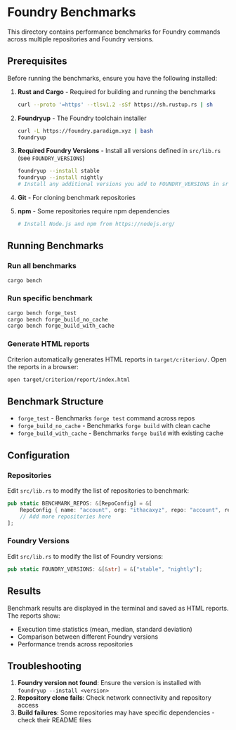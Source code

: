 # Foundry Benchmarks

This directory contains performance benchmarks for Foundry commands across multiple repositories and Foundry versions.

## Prerequisites

Before running the benchmarks, ensure you have the following installed:

1. **Rust and Cargo** - Required for building and running the benchmarks
   ```bash
   curl --proto '=https' --tlsv1.2 -sSf https://sh.rustup.rs | sh
   ```

2. **Foundryup** - The Foundry toolchain installer
   ```bash
   curl -L https://foundry.paradigm.xyz | bash
   foundryup
   ```

3. **Required Foundry Versions** - Install all versions defined in `src/lib.rs` (see `FOUNDRY_VERSIONS`)
   ```bash
   foundryup --install stable
   foundryup --install nightly
   # Install any additional versions you add to FOUNDRY_VERSIONS in src/lib.rs
   ```

4. **Git** - For cloning benchmark repositories

5. **npm** - Some repositories require npm dependencies
   ```bash
   # Install Node.js and npm from https://nodejs.org/
   ```

## Running Benchmarks

### Run all benchmarks
```bash
cargo bench
```

### Run specific benchmark
```bash
cargo bench forge_test
cargo bench forge_build_no_cache
cargo bench forge_build_with_cache
```

### Generate HTML reports
Criterion automatically generates HTML reports in `target/criterion/`. Open the reports in a browser:
```bash
open target/criterion/report/index.html
```

## Benchmark Structure

- `forge_test` - Benchmarks `forge test` command across repos
- `forge_build_no_cache` - Benchmarks `forge build` with clean cache
- `forge_build_with_cache` - Benchmarks `forge build` with existing cache

## Configuration

### Repositories
Edit `src/lib.rs` to modify the list of repositories to benchmark:
```rust
pub static BENCHMARK_REPOS: &[RepoConfig] = &[
    RepoConfig { name: "account", org: "ithacaxyz", repo: "account", rev: "main" },
    // Add more repositories here
];
```

### Foundry Versions
Edit `src/lib.rs` to modify the list of Foundry versions:
```rust
pub static FOUNDRY_VERSIONS: &[&str] = &["stable", "nightly"];
```

## Results

Benchmark results are displayed in the terminal and saved as HTML reports. The reports show:
- Execution time statistics (mean, median, standard deviation)
- Comparison between different Foundry versions
- Performance trends across repositories

## Troubleshooting

1. **Foundry version not found**: Ensure the version is installed with `foundryup --install <version>`
2. **Repository clone fails**: Check network connectivity and repository access
3. **Build failures**: Some repositories may have specific dependencies - check their README files